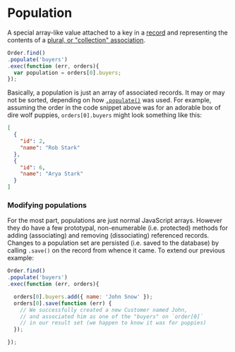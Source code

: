 # Population

A special array-like value attached to a key in a [record]() and representing the contents of a [plural, or "collection" association]().


```js
Order.find()
.populate('buyers')
.exec(function (err, orders){
  var population = orders[0].buyers;
});
```

Basically, a population is just an array of associated records.  It may or may not be sorted, depending on how [`.populate()`]() was used.  For example, assuming the order in the code snippet above was for an adorable box of dire wolf puppies, `orders[0].buyers` might look something like this:

```json
[
  {
    "id": 2,
    "name": "Rob Stark"
  },
  {
    "id": 6,
    "name": "Arya Stark"
  }
]
```





### Modifying populations

For the most part, populations are just normal JavaScript arrays.  However they do have a few prototypal, non-enumerable (i.e. protected) methods for adding (associating) and removing (dissociating) referenced records.  Changes to a population set are persisted (i.e. saved to the database) by calling `.save()` on the record from whence it came.  To extend our previous example:

```js
Order.find()
.populate('buyers')
.exec(function (err, orders){

  orders[0].buyers.add({ name: 'John Snow' });
  orders[0].save(function (err) {
    // We successfully created a new Customer named John,
    // and associated him as one of the "buyers" on `order[0]`
    // in our result set (we happen to know it was for puppies)
  });

});
```





<docmeta name="uniqueID" value="populations790682">
<docmeta name="displayName" value="Populations">

